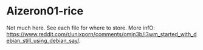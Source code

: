 # Aizeron01-rice
Not much here.
See each file for where to store.
More infO: https://www.reddit.com/r/unixporn/comments/omjn3b/i3wm_started_with_debian_still_using_debian_say/.
